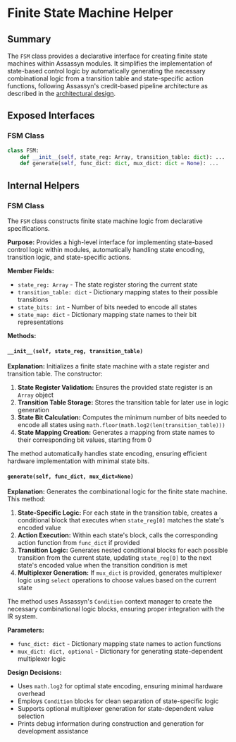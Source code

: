 # Finite State Machine Helper

## Summary

The `FSM` class provides a declarative interface for creating finite state machines within Assassyn modules. It simplifies the implementation of state-based control logic by automatically generating the necessary combinational logic from a transition table and state-specific action functions, following Assassyn's credit-based pipeline architecture as described in the [architectural design](../../../docs/design/arch/arch.md).

## Exposed Interfaces

### FSM Class

```python
class FSM:
    def __init__(self, state_reg: Array, transition_table: dict): ...
    def generate(self, func_dict: dict, mux_dict: dict = None): ...
```

## Internal Helpers

### FSM Class

The `FSM` class constructs finite state machine logic from declarative specifications.

**Purpose:** Provides a high-level interface for implementing state-based control logic within modules, automatically handling state encoding, transition logic, and state-specific actions.

**Member Fields:**
- `state_reg: Array` - The state register storing the current state
- `transition_table: dict` - Dictionary mapping states to their possible transitions
- `state_bits: int` - Number of bits needed to encode all states
- `state_map: dict` - Dictionary mapping state names to their bit representations

**Methods:**

#### `__init__(self, state_reg, transition_table)`

**Explanation:**
Initializes a finite state machine with a state register and transition table. The constructor:

1. **State Register Validation:** Ensures the provided state register is an `Array` object
2. **Transition Table Storage:** Stores the transition table for later use in logic generation
3. **State Bit Calculation:** Computes the minimum number of bits needed to encode all states using `math.floor(math.log2(len(transition_table)))`
4. **State Mapping Creation:** Generates a mapping from state names to their corresponding bit values, starting from 0

The method automatically handles state encoding, ensuring efficient hardware implementation with minimal state bits.

#### `generate(self, func_dict, mux_dict=None)`

**Explanation:**
Generates the combinational logic for the finite state machine. This method:

1. **State-Specific Logic:** For each state in the transition table, creates a conditional block that executes when `state_reg[0]` matches the state's encoded value
2. **Action Execution:** Within each state's block, calls the corresponding action function from `func_dict` if provided
3. **Transition Logic:** Generates nested conditional blocks for each possible transition from the current state, updating `state_reg[0]` to the next state's encoded value when the transition condition is met
4. **Multiplexer Generation:** If `mux_dict` is provided, generates multiplexer logic using `select` operations to choose values based on the current state

The method uses Assassyn's `Condition` context manager to create the necessary combinational logic blocks, ensuring proper integration with the IR system.

**Parameters:**
- `func_dict: dict` - Dictionary mapping state names to action functions
- `mux_dict: dict, optional` - Dictionary for generating state-dependent multiplexer logic

**Design Decisions:**
- Uses `math.log2` for optimal state encoding, ensuring minimal hardware overhead
- Employs `Condition` blocks for clean separation of state-specific logic
- Supports optional multiplexer generation for state-dependent value selection
- Prints debug information during construction and generation for development assistance
